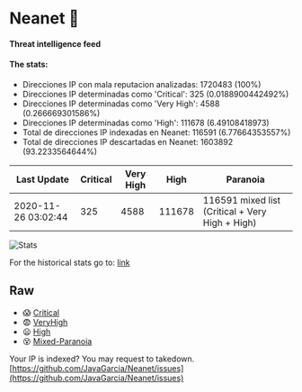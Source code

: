 # Neanet :hocho:
#### Threat intelligence feed
#### The stats:

- Direcciones IP con mala reputacion analizadas: 1720483 (100%)
- Direcciones IP determinadas como 'Critical':  325 (0.0188900442492%)
- Direcciones IP determinadas como 'Very High':  4588 (0.266669301586%)
- Direcciones IP determinadas como 'High':  111678 (6.49108418973)
- Total de direcciones IP indexadas en Neanet:  116591 (6.77664353557%)
- Total de direcciones IP descartadas en Neanet:  1603892 (93.2233564644%)

| Last Update | Critical | Very High | High | Paranoia |
| --- | --- | --- | --- | --- |
| 2020-11-26 03:02:44 | 325 | 4588 | 111678 | 116591 mixed list (Critical + Very High + High)|

![Stats](https://docs.google.com/spreadsheets/d/e/2PACX-1vSnaNMIXVabIpDJjufMlzH7poXnshF3mgd8Is1g9ytUEzVsP5my4Trn8f-xkoLLQ38xpL3HtmUexLo6/pubchart?oid=501124687&format=image)

For the historical stats go to: [link](/stats.csv)
## Raw
- :scream: [Critical](https://raw.githubusercontent.com/JavaGarcia/Neanet/master/blacklists/neanet_critical.txt)
- :fearful: [VeryHigh](https://raw.githubusercontent.com/JavaGarcia/Neanet/master/blacklists/neanet_veryHigh.txtt)
- :frowning: [High](https://raw.githubusercontent.com/JavaGarcia/Neanet/master/blacklists/neanet_high.txt)
- :dizzy_face: [Mixed-Paranoia](https://raw.githubusercontent.com/JavaGarcia/Neanet/master/blacklists/neanet_all.txt)


Your IP is indexed? You may request to takedown. [https://github.com/JavaGarcia/Neanet/issues](https://github.com/JavaGarcia/Neanet/issues)










































































































































































































































































































































































































































































































































































































































































































































































































































































































































































































































































































































































































































































































































































































































































































































































































































































































































































































































































































































































































































































































































































































































































































































































































































































































